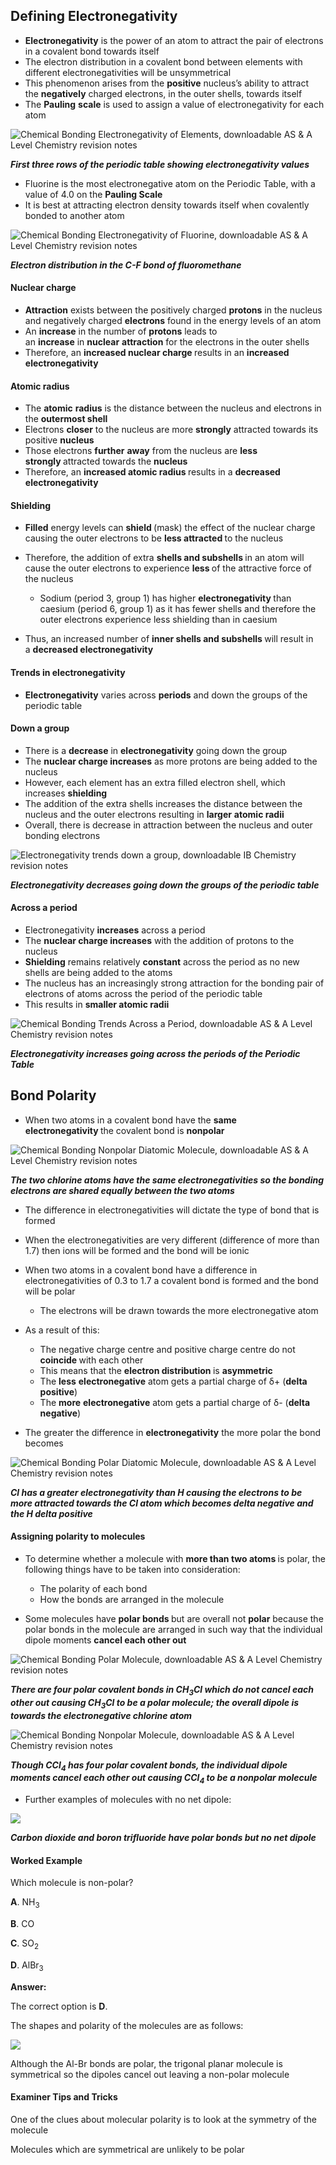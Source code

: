 Defining Electronegativity
--------------------------

* <b>Electronegativity</b> is the power of an atom to attract the pair of electrons in a covalent bond towards itself
* The electron distribution in a covalent bond between elements with different electronegativities will be unsymmetrical
* This phenomenon arises from the <b>positive</b> nucleus’s ability to attract the <b>negatively</b> charged electrons, in the outer shells, towards itself
* The <b>Pauling</b> <b>scale</b> is used to assign a value of electronegativity for each atom

![Chemical Bonding Electronegativity of Elements, downloadable AS & A Level Chemistry revision notes](1.3-Chemical-Bonding-Electronegativity-of-Elements.png)

<i><b>First three rows of the periodic table showing electronegativity values</b></i>

* Fluorine is the most electronegative atom on the Periodic Table, with a value of 4.0 on the <b>Pauling Scale</b>
* It is best at attracting electron density towards itself when covalently bonded to another atom

![Chemical Bonding Electronegativity of Fluorine, downloadable AS & A Level Chemistry revision notes](1.3-Chemical-Bonding-Electronegativity-of-Fluorine.png)

<i><b>Electron distribution in the C-F bond of fluoromethane</b></i>

#### Nuclear charge

* <b>Attraction</b> exists between the positively charged <b>protons</b> in the nucleus and negatively charged <b>electrons</b> found in the energy levels of an atom
* An <b>increase</b> in the number of <b>protons</b> leads to an <b>increase</b> in <b>nuclear</b> <b>attraction</b> for the electrons in the outer shells
* Therefore, an <b>increased nuclear charge </b>results in an <b>increased electronegativity</b>

#### Atomic radius

* The <b>atomic</b> <b>radius</b> is the distance between the nucleus and electrons in the <b>outermost shell</b>
* Electrons <b>closer</b> to the nucleus are more <b>strongly</b> attracted towards its positive <b>nucleus</b>
* Those electrons <b>further</b> <b>away</b> from the nucleus are <b>less strongly </b>attracted towards the <b>nucleus</b>
* Therefore, an <b>increased atomic radius </b>results in a <b>decreased electronegativity</b>

#### Shielding

* <b>Filled</b> energy levels can <b>shield </b>(mask) the effect of the nuclear charge causing the outer electrons to be <b>less attracted </b>to the nucleus
* Therefore, the addition of extra <b>shells and subshells </b>in an atom will cause the outer electrons to experience <b>less </b>of the attractive force of the nucleus

  + Sodium (period 3, group 1) has higher <b>electronegativity </b>than caesium (period 6, group 1) as it has fewer shells and therefore the outer electrons experience less shielding than in caesium
* Thus, an increased number of <b>inner shells and subshells </b>will result in a <b>decreased electronegativity</b>

#### Trends in electronegativity

* <b>Electronegativity</b> varies across <b>periods</b> and down the groups of the periodic table

#### Down a group

* There is a <b>decrease</b> in <b>electronegativity</b> going down the group
* The <b>nuclear charge increases</b> as more protons are being added to the nucleus
* However, each element has an extra filled electron shell, which increases <b>shielding</b>
* The addition of the extra shells increases the distance between the nucleus and the outer electrons resulting in <b>larger</b> <b>atomic radii</b>
* Overall, there is decrease in attraction between the nucleus and outer bonding electrons

![Electronegativity trends down a group, downloadable IB Chemistry revision notes](3.1.5-Electronegativity-trends-down-a-group.png)

<i><b>Electronegativity decreases going down the groups of the periodic table</b></i>

#### Across a period

* Electronegativity <b>increases</b> across a period
* The <b>nuclear charge increases</b> with the addition of protons to the nucleus
* <b>Shielding</b> remains relatively <b>constant</b> across the period as no new shells are being added to the atoms
* The nucleus has an increasingly strong attraction for the bonding pair of electrons of atoms across the period of the periodic table
* This results in <b>smaller atomic radii</b>

![Chemical Bonding Trends Across a Period, downloadable AS & A Level Chemistry revision notes](1.3-Chemical-Bonding-Trends-Across-a-Group.png)

<i><b>Electronegativity increases going across the periods of the Periodic Table</b></i>

Bond Polarity
-------------

* When two atoms in a covalent bond have the <b>same electronegativity </b>the covalent bond is <b>nonpolar</b>

![Chemical Bonding Nonpolar Diatomic Molecule, downloadable AS & A Level Chemistry revision notes](1.3-Chemical-Bonding-Nonpolar-Diatomic-Molecule.png)

<i><b>The two chlorine atoms have the same electronegativities so the bonding electrons are shared equally between the two atoms</b></i>

* The difference in electronegativities will dictate the type of bond that is formed
* When the electronegativities are very different (difference of more than 1.7) then ions will be formed and the bond will be ionic
* When two atoms in a covalent bond have a difference in electronegativities of 0.3 to 1.7 a covalent bond is formed and the bond will be polar

  + The electrons will be drawn towards the more electronegative atom
* As a result of this:

  + The negative charge centre and positive charge centre do not <b>coincide </b>with each other
  + This means that the <b>electron distribution </b>is <b>asymmetric</b>
  + The <b>less</b> <b>electronegative</b> atom gets a partial charge of δ+ (<b>delta</b> <b>positive</b>)
  + The <b>more</b> <b>electronegative</b> atom gets a partial charge of δ- (<b>delta</b> <b>negative</b>)
* The greater the difference in <b>electronegativity</b> the more polar the bond becomes

![Chemical Bonding Polar Diatomic Molecule, downloadable AS & A Level Chemistry revision notes](1.3-Chemical-Bonding-Polar-DIatomic-Molecule.png)

<i><b>Cl has a greater electronegativity than H causing the electrons to be more attracted towards the Cl atom which becomes delta negative and the H delta positive</b></i>

#### Assigning polarity to molecules

* To determine whether a molecule with <b>more than two atoms </b>is polar, the following things have to be taken into consideration:

  + The polarity of each bond
  + How the bonds are arranged in the molecule
* Some molecules have <b>polar bonds </b>but are overall not <b>polar</b> because the polar bonds in the molecule are arranged in such way that the individual dipole moments <b>cancel each other out</b>

![Chemical Bonding Polar Molecule, downloadable AS & A Level Chemistry revision notes](1.3-Chemical-Bonding-Polar-Molecule.png)

<i><b>There are four polar covalent bonds in CH</b></i><sub><i><b>3</b></i></sub><i><b>Cl which do not cancel each other out causing CH</b></i><sub><i><b>3</b></i></sub><i><b>Cl to be a polar molecule; the overall dipole is towards the electronegative chlorine atom</b></i>

![Chemical Bonding Nonpolar Molecule, downloadable AS & A Level Chemistry revision notes](1.3-Chemical-Bonding-Nonpolar-Molecule.png)

<i><b>Though CCl</b></i><sub><i><b>4</b></i></sub><i><b> has four polar covalent bonds, the individual dipole moments cancel each other out causing CCl</b></i><sub><i><b>4</b></i></sub><i><b> to be a nonpolar molecule</b></i>

* Further examples of molecules with no net dipole:

![](4.1.10-Examples-of-non-polar-molecules.png)

<i><b>Carbon dioxide and boron trifluoride have polar bonds but no net dipole</b></i>

#### Worked Example

Which molecule is non-polar?

<b>A</b>. NH<sub>3</sub>

<b>B</b>. CO

<b>C</b>. SO<sub>2</sub>

<b>D</b>. AlBr<sub>3</sub>

<b>Answer:</b>

The correct option is <b>D</b>.

The shapes and polarity of the molecules are as follows:

![](4.1.10-Worked-Example-Answer.png)

Although the Al-Br bonds are polar, the trigonal planar molecule is symmetrical so the dipoles cancel out leaving a non-polar molecule

#### Examiner Tips and Tricks

One of the clues about molecular polarity is to look at the symmetry of the molecule

Molecules which are symmetrical are unlikely to be polar